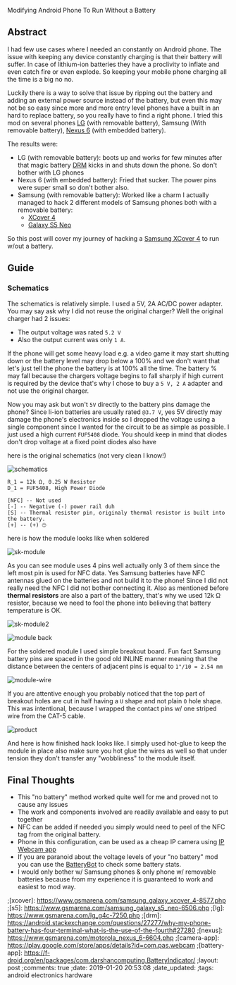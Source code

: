 Modifying Android Phone To Run Without a Battery


## Abstract

I had few use cases where I needed an constantly on Android phone.  The issue
with keeping any device constantly charging is that their battery will suffer.
In case of lithium-ion batteries they have a proclivity to inflate and even
catch fire or even explode.  So keeping your mobile phone charging all the time
is a big no no. 

Luckily there is a way to solve that issue by ripping out the battery and adding
an external power source instead of the battery, but even this may not be so
easy since more and more entry level phones have a built in an hard to replace
battery, so you really have to find a right phone.  I tried this mod on several
phones [LG](https://www.gsmarena.com/lg_g4c-7250.php) (with removable battery), Samsung (With removable battery), [Nexus 6](https://www.gsmarena.com/motorola_nexus_6-6604.php)
(with embedded battery).

The results were:

- LG (with removable battery): boots up and works for few minutes after that magic battery [DRM](https://android.stackexchange.com/questions/27277/why-my-phone-battery-has-four-terminal-what-is-the-use-of-the-fourth) kicks in
  and shuts down the phone.  So don't bother with LG phones
- Nexus 6 (with embedded battery): Fried that sucker.  The power pins were super 
  small so don't bother also.
- Samsung (with removable battery): Worked like a charm I actually managed to
  hack 2 different models of Samsung phones both with a removable battery:
    - [XCover 4](https://www.gsmarena.com/samsung_galaxy_xcover_4-8577.php)
    - [Galaxy S5 Neo](https://www.gsmarena.com/samsung_galaxy_s5_neo-6506.php)

So this post will cover my journey of hacking a [Samsung XCover 4](https://www.gsmarena.com/samsung_galaxy_xcover_4-8577.php) to
run w/out a battery.

## Guide

### Schematics

The schematics is relatively simple.  I used a 5V, 2A AC/DC power adapter.
You may say ask why I did not reuse the original charger?  Well the original
charger had 2 issues:

- The output voltage was rated `5.2 V`
- Also the output current was only `1 A`.

If the phone will get some heavy load e.g. a video game it may start shutting down or
the battery level may drop below a 100% and we don't want that let's  just tell
the phone the battery is at 100% all the time.  The battery % may fall because
the chargers voltage begins to fall sharply if high current is required by the
device that's why I chose to buy a `5 V, 2 A` adapter and not use the original
charger.

Now you may ask but won't `5V` directly to the battery pins damage the phone?
Since li-ion batteries are usually rated `@3.7 V`, yes 5V directly may damage the
phone's electronics inside so I dropped the voltage using a single component
since I wanted for the circuit to be as simple as possible.  I just used a high
current `FUF5408` diode.  You should keep in mind that diodes don't drop voltage
at a fixed point diodes also have 


here is the original schematics (not very clean I know!)

![schematics](/assets/img/schematics.jpg)


```
R_1 = 12k Ω, 0.25 W Resistor
D_1 = FUF5408, High Power Diode

[NFC] -- Not used
[-] -- Negative (-) power rail duh
[S] -- Thermal resistor pin, originaly thermal resistor is built into the battery.
[+] -- (+) 🙄
```


here is how the module looks like when soldered

![sk-module](/assets/img/sk-module.jpg)

As you can see module uses 4 pins well actually only 3 of them since the left
most pin is used for NFC data.  Yes Samsung batteries have NFC antennas glued on
the batteries and not build it to the phone!  Since I did not really need the
NFC I did not bother connecting it.  Also as mentioned before **thermal
resistors** are also a part of the battery, that's why we used 12k Ω resistor,
because we need to fool the phone into believing that battery temperature is OK.

![sk-module2](/assets/img/sk-module2.jpg)

![module back](/assets/img/sk-module-back.jpg)

For the soldered module I used simple breakout board.
Fun fact Samsung battery pins are spaced in the good old INLINE manner meaning
that the distance between the centers of adjacent pins is equal to `1"/10 = 2.54 mm`

![module-wire](/assets/img/sk-module-wire.jpg)

If you are attentive enough you probably noticed that the top part of breakout
holes are cut in half having a `U` shape and not plain `O` hole shape.  This was
intentional, because I wrapped the contact pins w/ one striped wire from the
CAT-5 cable. 


![product](/assets/img/sk-product.jpg)

And here is how finished hack looks like.  I simply used hot-glue to keep the
module in place also make sure you hot glue the wires as well so that under
tension they don't transfer any "wobbliness" to the module itself.

## Final Thoughts

- This "no battery" method worked quite well for me and proved not to cause any issues
- The work and components involved are readily available and easy to put together
- NFC can be added if needed you simply would need to peel of the NFC tag from
  the original battery.
- Phone in this configuration, can be used as a cheap IP camera using [IP Webcam app](https://play.google.com/store/apps/details?id=com.pas.webcam)
- If you are paranoid about the voltage levels of your "no battery" mod you can use the [BatteryBot](https://f-droid.org/en/packages/com.darshancomputing.BatteryIndicator/) to check some battery stats.
- I would only bother w/ Samsung phones & only phone w/ removable batteries because from my experience it is guaranteed to work and easiest to mod way.


;[xcover]: https://www.gsmarena.com/samsung_galaxy_xcover_4-8577.php
;[s5]: https://www.gsmarena.com/samsung_galaxy_s5_neo-6506.php
;[lg]: https://www.gsmarena.com/lg_g4c-7250.php
;[drm]: https://android.stackexchange.com/questions/27277/why-my-phone-battery-has-four-terminal-what-is-the-use-of-the-fourth#27280
;[nexus]: https://www.gsmarena.com/motorola_nexus_6-6604.php
;[camera-app]: https://play.google.com/store/apps/details?id=com.pas.webcam
;[battery-app]: https://f-droid.org/en/packages/com.darshancomputing.BatteryIndicator/ 
;layout: post
;comments: true
;date: 2019-01-20 20:53:08
;date_updated: 
;tags: android electronics hardware
